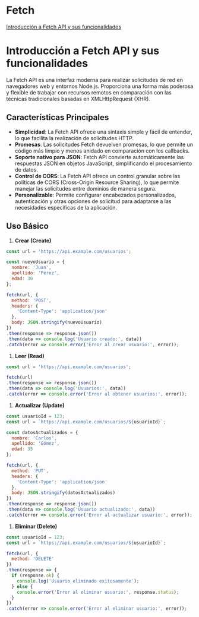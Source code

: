 # Fetch

[Introducción a Fetch API y sus funcionalidades](https://www.notion.so/Introducci-n-a-Fetch-API-y-sus-funcionalidades-863759e0f1f34b539d95c599e8477136?pvs=21)

[](https://www.notion.so/de7ac846b1464f778a7ad528c192d675?pvs=21)

# Introducción a Fetch API y sus funcionalidades

La Fetch API es una interfaz moderna para realizar solicitudes de red en navegadores web y entornos Node.js. Proporciona una forma más poderosa y flexible de trabajar con recursos remotos en comparación con las técnicas tradicionales basadas en XMLHttpRequest (XHR).

## Características Principales

- **Simplicidad**: La Fetch API ofrece una sintaxis simple y fácil de entender, lo que facilita la realización de solicitudes HTTP.
- **Promesas**: Las solicitudes Fetch devuelven promesas, lo que permite un código más limpio y menos anidado en comparación con los callbacks.
- **Soporte nativo para JSON**: Fetch API convierte automáticamente las respuestas JSON en objetos JavaScript, simplificando el procesamiento de datos.
- **Control de CORS**: La Fetch API ofrece un control granular sobre las políticas de CORS (Cross-Origin Resource Sharing), lo que permite manejar las solicitudes entre dominios de manera segura.
- **Personalizable**: Permite configurar encabezados personalizados, autenticación y otras opciones de solicitud para adaptarse a las necesidades específicas de la aplicación.

## Uso Básico

1. **Crear (Create)**

```jsx
const url = 'https://api.example.com/usuarios';

const nuevoUsuario = {
  nombre: 'Juan',
  apellido: 'Pérez',
  edad: 30
};

fetch(url, {
  method: 'POST',
  headers: {
    'Content-Type': 'application/json'
  },
  body: JSON.stringify(nuevoUsuario)
})
.then(response => response.json())
.then(data => console.log('Usuario creado:', data))
.catch(error => console.error('Error al crear usuario:', error));

```

1. **Leer (Read)**

```jsx
const url = 'https://api.example.com/usuarios';

fetch(url)
.then(response => response.json())
.then(data => console.log('Usuarios:', data))
.catch(error => console.error('Error al obtener usuarios:', error));

```

1. **Actualizar (Update)**

```jsx
const usuarioId = 123;
const url = `https://api.example.com/usuarios/${usuarioId}`;

const datosActualizados = {
  nombre: 'Carlos',
  apellido: 'Gómez',
  edad: 35
};

fetch(url, {
  method: 'PUT',
  headers: {
    'Content-Type': 'application/json'
  },
  body: JSON.stringify(datosActualizados)
})
.then(response => response.json())
.then(data => console.log('Usuario actualizado:', data))
.catch(error => console.error('Error al actualizar usuario:', error));

```

1. **Eliminar (Delete)**

```jsx
const usuarioId = 123;
const url = `https://api.example.com/usuarios/${usuarioId}`;

fetch(url, {
  method: 'DELETE'
})
.then(response => {
  if (response.ok) {
    console.log('Usuario eliminado exitosamente');
  } else {
    console.error('Error al eliminar usuario:', response.status);
  }
})
.catch(error => console.error('Error al eliminar usuario:', error));
```